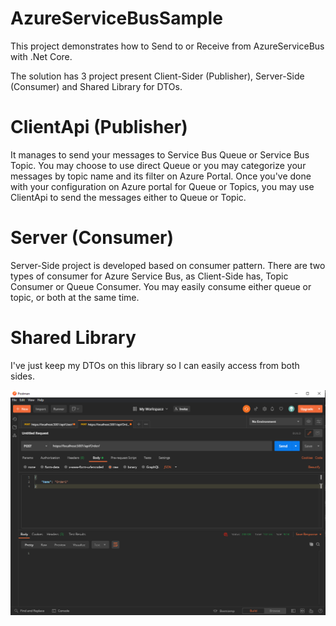 # AzureServiceBusSample

This project demonstrates how to Send to or Receive from AzureServiceBus with .Net Core. 

The solution has 3 project present Client-Sider (Publisher), Server-Side (Consumer) and Shared Library for DTOs.


# ClientApi (Publisher)

It manages to send your messages to Service Bus Queue or Service Bus Topic. You may choose to use direct Queue or you may categorize your messages by topic name and its filter on Azure Portal.
Once you've done with your configuration on Azure portal for Queue or Topics, you may use ClientApi to send the messages either to Queue or Topic.


# Server (Consumer)

Server-Side project is developed based on consumer pattern. There are two types of consumer for Azure Service Bus, as Client-Side has, Topic Consumer or Queue Consumer.
You may easily consume either queue or topic, or both at the same time.

# Shared Library

I've just keep my DTOs on this library so I can easily access from both sides.


![alt text](https://github.com/salihcantekin/AzureServiceBusSample/blob/master/ScreenShots/AzureServiceBus_OrderCreate_Postman.png?raw=true)
